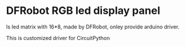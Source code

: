 # DFRobot RGB led display panel

Is led matrix with 16*8, made by DFRobot, onley provide arduino driver.   

This is customized driver for CircuitPython
